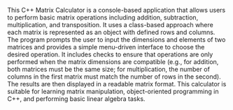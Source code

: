 This C++ Matrix Calculator is a console-based application that allows users to perform basic matrix operations including addition, subtraction, multiplication, and transposition. 
It uses a class-based approach where each matrix is represented as an object with defined rows and columns. The program prompts the user to input the dimensions and elements of two matrices
and provides a simple menu-driven interface to choose the desired operation. It includes checks to ensure that operations are only performed when the matrix dimensions are 
compatible (e.g., for addition, both matrices must be the same size; for multiplication, the number of columns in the first matrix must match the number of rows in the second).
The results are then displayed in a readable matrix format. This calculator is suitable for learning matrix manipulation, object-oriented programming in C++,
and performing basic linear algebra tasks.
